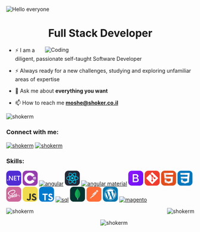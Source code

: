 ![Hello everyone](https://github.com/shokerm/shokerm/assets/96984377/9b003a32-d6d9-4d08-b7a9-9ff14058933d)

<h1 align="center"> Full Stack Developer</h1>
<img align="right" alt="Coding" width="400" src="https://github.com/user-attachments/assets/d2a803ab-9c68-434d-be37-ac4271f2d8d6">


- ⚡ I am a diligent, passionate self-taught Software Developer
- ⚡ Always ready for a new challenges, studying and exploring unfamiliar areas of expertise
- 💬 Ask me about **everything you want**

- 📫 How to reach me **moshe@shoker.co.il**
<p align="left"> <img src="https://komarev.com/ghpvc/?username=shokerm&label=Profile%20views&color=0e75b6&style=flat" alt="shokerm" /> </p>

<h3 align="left">Connect with me:</h3>
<p align="left">
<a href="https://linkedin.com/in/shokerm" target="blank"><img align="center" src="https://raw.githubusercontent.com/rahuldkjain/github-profile-readme-generator/master/src/images/icons/Social/linked-in-alt.svg" alt="shokerm" height="30" width="40" /></a>
<a href="https://discordapp.com/users/1102855034905038928" target="blank"><img align="center" src="https://raw.githubusercontent.com/rahuldkjain/github-profile-readme-generator/master/src/images/icons/Social/discord.svg" alt="shokerm" height="30" width="40" /></a>

</p>

<h3 align="left">Skills:</h3>

<p align="left"> 
      <a href="https://dotnet.microsoft.com/" target="_blank" rel="noreferrer"> <img src="https://raw.githubusercontent.com/tandpfun/skill-icons/59059d9d1a2c092696dc66e00931cc1181a4ce1f/icons/DotNet.svg" alt="dotnet core" width="40" height="40"/></a>
       <a href="https://learn.microsoft.com/en-us/dotnet/csharp/" target="_blank" rel="noreferrer"> <img src="https://raw.githubusercontent.com/tandpfun/skill-icons/59059d9d1a2c092696dc66e00931cc1181a4ce1f/icons/CS.svg" alt="csharp" width="40" height="40"/></a>
  <a href="https://www.angular.io/" target="_blank" rel="noreferrer"><img src="https://seeklogo.com/images/A/angular-icon-logo-5FC0C40EAC-seeklogo.com.png" alt="angular" width="40" height="40"/></a>
    <a href="https://reactjs.org/" target="_blank" rel="noreferrer"> <img src="https://raw.githubusercontent.com/tandpfun/skill-icons/59059d9d1a2c092696dc66e00931cc1181a4ce1f/icons/React-Dark.svg" alt="react" width="40" height="40"/></a>
<a href="https://material.angular.io" target="_blank" rel="noreferrer"> <img src="https://encrypted-tbn0.gstatic.com/images?q=tbn:ANd9GcT6CY5okaihNPZJIw5tK0cCZd1JaiSsmcSRAA&s" alt="angular material" width="40" height="40"/></a>
<a href="https://getbootstrap.com" target="_blank" rel="noreferrer"> <img src="https://raw.githubusercontent.com/tandpfun/skill-icons/59059d9d1a2c092696dc66e00931cc1181a4ce1f/icons/Bootstrap.svg" alt="bootstrap" width="40" height="40"/></a>
<a href="https://git-scm.com/" target="_blank" rel="noreferrer"> <img src="https://raw.githubusercontent.com/tandpfun/skill-icons/59059d9d1a2c092696dc66e00931cc1181a4ce1f/icons/Git.svg" alt="git" width="40" height="40"/></a> 
<a href="https://www.w3.org/html/" target="_blank" rel="noreferrer"> <img src="https://raw.githubusercontent.com/tandpfun/skill-icons/59059d9d1a2c092696dc66e00931cc1181a4ce1f/icons/HTML.svg" alt="html5" width="40" height="40"/></a>
    <a href="https://www.w3schools.com/css/" target="_blank" rel="noreferrer"> <img src="https://raw.githubusercontent.com/tandpfun/skill-icons/59059d9d1a2c092696dc66e00931cc1181a4ce1f/icons/CSS.svg" alt="css3" width="40" height="40"/></a>
    <a href="https://sass-lang.com" target="_blank" rel="noreferrer"> <img src="https://raw.githubusercontent.com/tandpfun/skill-icons/59059d9d1a2c092696dc66e00931cc1181a4ce1f/icons/Sass.svg" alt="sass" width="40" height="40"/></a> 
      <a href="https://developer.mozilla.org/en-US/docs/Web/JavaScript" target="_blank" rel="noreferrer"> <img src="https://raw.githubusercontent.com/tandpfun/skill-icons/59059d9d1a2c092696dc66e00931cc1181a4ce1f/icons/JavaScript.svg" alt="javascript" width="40" height="40"/></a>
    <a href="https://www.typescriptlang.org/" target="_blank" rel="noreferrer"> <img src="https://raw.githubusercontent.com/tandpfun/skill-icons/59059d9d1a2c092696dc66e00931cc1181a4ce1f/icons/TypeScript.svg" alt="typescript" width="40" height="40"/></a>
 <a href="https://www.w3schools.com/sql/" target="_blank" rel="noreferrer"> <img src="https://www.svgrepo.com/show/331760/sql-database-generic.svg" alt="sql" width="40" height="40"/></a>  
 <a href="https://www.mongodb.com/" target="_blank" rel="noreferrer"> <img src="https://raw.githubusercontent.com/tandpfun/skill-icons/59059d9d1a2c092696dc66e00931cc1181a4ce1f/icons/MongoDB.svg" alt="mongodb" width="40" height="40"/></a>  
<a href="https://postman.com" target="_blank" rel="noreferrer"> <img src="https://raw.githubusercontent.com/tandpfun/skill-icons/59059d9d1a2c092696dc66e00931cc1181a4ce1f/icons/Postman.svg" alt="postman" width="40" height="40"/></a> 
<a href="https://wordpress.com" target="_blank" rel="noreferrer"> <img src="https://raw.githubusercontent.com/tandpfun/skill-icons/59059d9d1a2c092696dc66e00931cc1181a4ce1f/icons/Wordpress.svg" alt="wordpress" width="40" height="40"/></a>
<a href="https://magento.com" target="_blank" rel="noreferrer"> <img src="https://www.svgrepo.com/show/475664/magento-color.svg" alt="magento" width="40" height="40"/></a> 
</p>

<p><img height=170 align="left" src="https://github-readme-stats.vercel.app/api/top-langs?username=shokerm&show_icons=true&locale=en&layout=compact" alt="shokerm" /></p>

<p align="right">&nbsp;<img height=170 src="https://github-readme-stats.vercel.app/api?username=shokerm&show_icons=true&locale=en" alt="shokerm" /></p>
<p align="center"><img  src="https://github-readme-streak-stats.herokuapp.com/?user=shokerm&" alt="shokerm" /></p>
